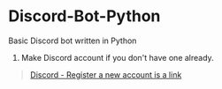 # Discord-Bot-Python
 Basic Discord bot written in Python
1. Make Discord account if you don't have one already.
<!-- links -->
> [Discord - Register a new account is a link](discord.com/register)
